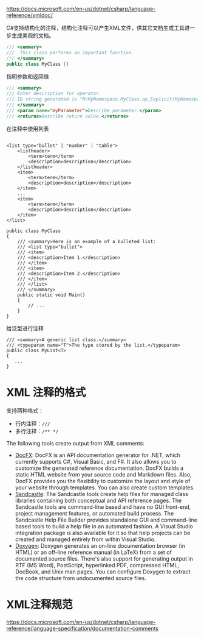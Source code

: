 https://docs.microsoft.com/en-us/dotnet/csharp/language-reference/xmldoc/

C#支持结构化的注释，结构化注释可以产生XML文件，供其它文档生成工具进一步生成美观的文档。  

```csharp
/// <summary>
///  This class performs an important function.
/// </summary>
public class MyClass {}
```

指明参数和返回值
```csharp
/// <summary>
/// Enter description for operator.
/// ID string generated is "M:MyNamespace.MyClass.op_Explicit(MyNamespace.X)~System.Int32".
/// </summary>
/// <param name="myParameter">Describe parameter.</param>
/// <returns>Describe return value.</returns>
```
在注释中使用列表
```plain

<list type="bullet" | "number" | "table">
    <listheader>
        <term>term</term>
        <description>description</description>
    </listheader>
    <item>
        <term>term</term>
        <description>description</description>
    </item>
    ...
    <item>
        <term>term</term>
        <description>description</description>
    </item>
</list>
```

```plain
public class MyClass
{
    /// <summary>Here is an example of a bulleted list:
    /// <list type="bullet">
    /// <item>
    /// <description>Item 1.</description>
    /// </item>
    /// <item>
    /// <description>Item 2.</description>
    /// </item>
    /// </list>
    /// </summary>
    public static void Main()
    {
        // ...
    }
}
```

给泛型进行注释
```plain
/// <summary>A generic list class.</summary>
/// <typeparam name="T">The type stored by the list.</typeparam>
public class MyList<T>
{
   ...
}
```
# XML 注释的格式
支持两种格式：
* 行内注释：`///`
* 多行注释：`/** */`

The following tools create output from XML comments:
- [DocFX](https://dotnet.github.io/docfx/): DocFX is an API documentation generator for .NET, which currently supports C#, Visual Basic, and F#. It also allows you to customize the generated reference documentation. DocFX builds a static HTML website from your source code and Markdown files. Also, DocFX provides you the flexibility to customize the layout and style of your website through templates. You can also create custom templates.
- [Sandcastle](https://github.com/EWSoftware/SHFB): The Sandcastle tools create help files for managed class libraries containing both conceptual and API reference pages. The Sandcastle tools are command-line based and have no GUI front-end, project management features, or automated build process. The Sandcastle Help File Builder provides standalone GUI and command-line based tools to build a help file in an automated fashion. A Visual Studio integration package is also available for it so that help projects can be created and managed entirely from within Visual Studio.
- [Doxygen](https://github.com/doxygen/doxygen): Doxygen generates an on-line documentation browser (in HTML) or an off-line reference manual (in LaTeX) from a set of documented source files. There's also support for generating output in RTF (MS Word), PostScript, hyperlinked PDF, compressed HTML, DocBook, and Unix man pages. You can configure Doxygen to extract the code structure from undocumented source files.

# XML注释规范
https://docs.microsoft.com/en-us/dotnet/csharp/language-reference/language-specification/documentation-comments